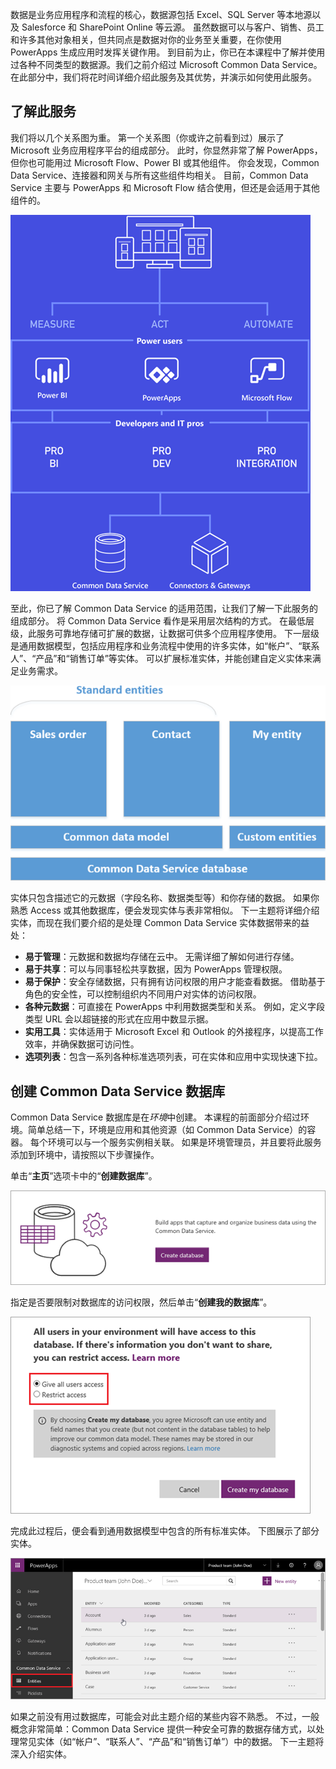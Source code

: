 数据是业务应用程序和流程的核心，数据源包括 Excel、SQL Server 等本地源以及 Salesforce 和 SharePoint Online 等云源。 虽然数据可以与客户、销售、员工和许多其他对象相关，但共同点是数据对你的业务至关重要，在你使用 PowerApps 生成应用时发挥关键作用。 到目前为止，你已在本课程中了解并使用过各种不同类型的数据源。我们之前介绍过 Microsoft Common Data Service。 在此部分中，我们将花时间详细介绍此服务及其优势，并演示如何使用此服务。

## <a name="understanding-the-service"></a>了解此服务
我们将以几个关系图为重。 第一个关系图（你或许之前看到过）展示了 Microsoft 业务应用程序平台的组成部分。 此时，你显然非常了解 PowerApps，但你也可能用过 Microsoft Flow、Power BI 或其他组件。 你会发现，Common Data Service、连接器和网关与所有这些组件均相关。 目前，Common Data Service 主要与 PowerApps 和 Microsoft Flow 结合使用，但还是会适用于其他组件的。

![业务平台关系图](./media/learning-common-data-service/business-platform.png)

至此，你已了解 Common Data Service 的适用范围，让我们了解一下此服务的组成部分。 将 Common Data Service 看作是采用层次结构的方式。 在最低层级，此服务可靠地存储可扩展的数据，让数据可供多个应用程序使用。 下一层级是通用数据模型，包括应用程序和业务流程中使用的许多实体，如“帐户”、“联系人”、“产品”和“销售订单”等实体。 可以扩展标准实体，并能创建自定义实体来满足业务需求。

![Common Data Service 体系结构关系图](./media/learning-common-data-service/architecture.png)

实体只包含描述它的元数据（字段名称、数据类型等）和你存储的数据。 如果你熟悉 Access 或其他数据库，便会发现实体与表非常相似。 下一主题将详细介绍实体，而现在我们要介绍的是处理 Common Data Service 实体数据带来的益处：

* **易于管理**：元数据和数据均存储在云中。 无需详细了解如何进行存储。
* **易于共享**：可以与同事轻松共享数据，因为 PowerApps 管理权限。
* **易于保护**：安全存储数据，只有拥有访问权限的用户才能查看数据。 借助基于角色的安全性，可以控制组织内不同用户对实体的访问权限。
* **各种元数据**：可直接在 PowerApps 中利用数据类型和关系。 例如，定义字段类型 URL 会以超链接的形式在应用中数显示据。
* **实用工具**：实体适用于 Microsoft Excel 和 Outlook 的外接程序，以提高工作效率，并确保数据可访问性。
* **选项列表**：包含一系列各种标准选项列表，可在实体和应用中实现快速下拉。

## <a name="create-a-common-data-service-database"></a>创建 Common Data Service 数据库
Common Data Service 数据库是在*环境*中创建。 本课程的前面部分介绍过环境。简单总结一下，环境是应用和其他资源（如 Common Data Service）的容器。 每个环境可以与一个服务实例相关联。 如果是环境管理员，并且要将此服务添加到环境中，请按照以下步骤操作。

单击“**主页**”选项卡中的“**创建数据库**”。

![创建 Common Data Service 数据库](./media/learning-common-data-service/create-database.png)

指定是否要限制对数据库的访问权限，然后单击“**创建我的数据库**”。

![指定对 Common Data Service 的访问权限](./media/learning-common-data-service/specify-access.png)

完成此过程后，便会看到通用数据模型中包含的所有标准实体。 下图展示了部分实体。

![Common Data Service 标准实体](./media/learning-common-data-service/standard-entities.png)

如果之前没有用过数据库，可能会对此主题介绍的某些内容不熟悉。 不过，一般概念非常简单：Common Data Service 提供一种安全可靠的数据存储方式，以处理常见实体（如“帐户”、“联系人”、“产品”和“销售订单”）中的数据。 下一主题将深入介绍实体。

